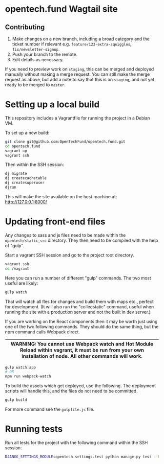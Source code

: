 opentech.fund Wagtail site
==================

## Contributing

1. Make changes on a new branch, including a broad category and the ticket number if relevant e.g. `feature/123-extra-squiggles`, `fix/newsletter-signup`.
1. Push your branch to the remote.
1. Edit details as necessary.



If you need to preview work on `staging`, this can be merged and deployed manually without making a merge request. You can still make the merge request as above, but add a note to say that this is on `staging`, and not yet ready to be merged to `master`.

# Setting up a local build

This repository includes a Vagrantfile for running the project in a Debian VM.

To set up a new build:

``` bash
git clone git@github.com:OpenTechFund/opentech.fund.git
cd opentech.fund
vagrant up
vagrant ssh
```

Then within the SSH session:

``` bash
dj migrate
dj createcachetable
dj createsuperuser
djrun
```

This will make the site available on the host machine at: http://127.0.0.1:8000/

# Updating front-end files

Any changes to sass and js files need to be made within the `opentech/static_src` directory. They then need to be compiled with the  help of "gulp".

Start a vagrant SSH session and go to the project root directory.

``` bash
vagrant ssh
cd /vagrant
```

Here you can run a number of different "gulp" commands. The two most useful are likely:

``` bash
gulp watch
```

That will watch all fles for changes and build them with maps etc., perfect for development. (It will also run the "collecstatic" command, useful when running the site with a production server and not the built in dev server.)

If you are working on the React components then it may be worth just using one of the two following commands. They should do the same thing, but the npm command calls Webpack direct.

| WARNING: You cannot use Webpack watch and Hot Module Reload within vagrant, it must be run from your own installation of node. All other commands will work. |
| --- |

``` bash
gulp watch:app
# OR
npm run webpack-watch
```

To build the assets which get deployed, use the following. The deployment scripts will handle this, and the files do not need to be committed.

``` bash
gulp build
```

For more command see the `gulpfile.js` file.


# Running tests

Run all tests for the project with the following command within the SSH session:

``` bash
DJANGO_SETTINGS_MODULE=opentech.settings.test python manage.py test --keepdb
```
